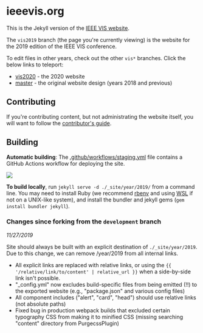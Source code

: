 # ieeevis.org

This is the Jekyll version of the [IEEE VIS website](http://ieeevis.org).


The `vis2019` branch (the page you're currently viewing) is the website for the 2019 edition of the IEEE VIS conference.  

To edit files in other years, check out the other `vis*` branches.  Click the below links to teleport:
- [vis2020](https://github.com/ieee-vgtc/ieeevis.org/tree/vis2020) - the 2020 website
- [master](https://github.com/ieee-vgtc/ieeevis.org/tree/master) - the original website design (years 2018 and previous)

## Contributing

If you're contributing content, but not administrating the website itself, you will want to follow the [contributor's guide](instructions.md).

## Building

**Automatic building**: The [.github/workflows/staging.yml](/.github/workflows/staging.yml) file contains a GitHub Actions workflow for deploying the site.

![](https://github.com/ieee-vgtc/ieeevis.org/workflows/build%20staging/badge.svg)

**To build locally**, run `jekyll serve -d ./_site/year/2019/` from a command line.  You may need to install Ruby (we recommend [rbenv](https://github.com/rbenv/rbenv#readme) and using [WSL](https://docs.microsoft.com/en-us/windows/wsl/install-win10) if not on a UNIX-like system), and install the bundler and jekyll gems (`gem install bundler jekyll`).

### Changes since forking from the `development` branch

*11/27/2019*

Site should always be built with an explicit destination of `./_site/year/2019`.  Due to this change, we can remove /year/2019 from all internal links.

* All explicit links are replaced with relative links, or using the `{{ '/relative/link/to/content' | relative_url }}` when a side-by-side link isn't possible.
* "_config.yml" now excludes build-specific files from being emitted (!!) to the exported website (e.g., "package.json" and various config files)
* All component includes ("alert", "card", "head") should use relative links (not absolute paths)
* Fixed bug in production webpack builds that excluded certain typography CSS from making it to minified CSS (missing searching "content" directory from PurgecssPlugin)
